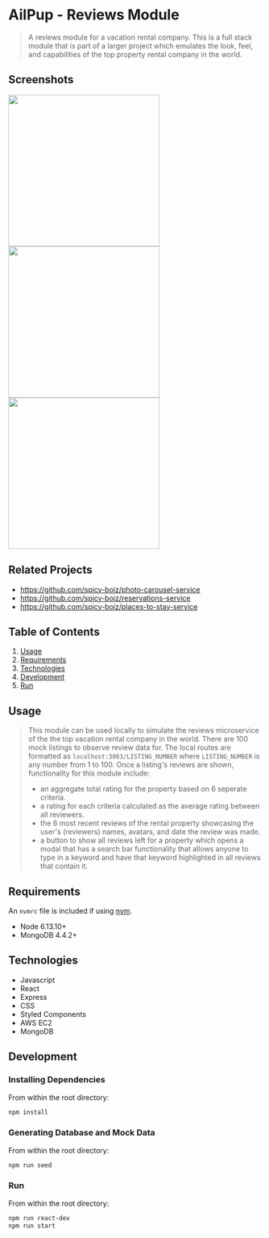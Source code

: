 # AilPup - Reviews Module

> A reviews module for a vacation rental company. This is a full stack module that is part of a larger project which emulates the look, feel, and capabilities of the top property rental company in the world.

## Screenshots
<img src="https://fecscreenshots.s3-us-west-1.amazonaws.com/Screenshot+from+2021-05-07+15-31-19.png" height="300">
<img src="https://fecscreenshots.s3-us-west-1.amazonaws.com/Screenshot+from+2021-05-07+15-34-07.png" height="300">
<img src="https://fecscreenshots.s3-us-west-1.amazonaws.com/Screenshot+from+2021-05-07+15-35-07.png" height="300">

## Related Projects

  - https://github.com/spicy-boiz/photo-carousel-service
  - https://github.com/spicy-boiz/reservations-service
  - https://github.com/spicy-boiz/places-to-stay-service

## Table of Contents

1. [Usage](#Usage)
1. [Requirements](#requirements)
1. [Technologies](#technologies)
1. [Development](#development)
1. [Run](#run)

## Usage

> This module can be used locally to simulate the reviews microservice of the the top vacation rental company in the world. There are 100 mock listings to observe review data for. The local routes are formatted as `localhost:3003/LISTING_NUMBER` where `LISTING_NUMBER` is any number from 1 to 100.
> Once a listing's reviews are shown, functionality for this module include:
> * an aggregate total rating for the property based on 6 seperate criteria.
> * a rating for each criteria calculated as the average rating between all reviewers.
> * the 6 most recent reviews of the rental property showcasing the user's (reviewers) names, avatars, and date the review was made.
> * a button to show all reviews left for a property which opens a modal that has a search bar functionality that allows anyone to type in a keyword and have that keyword highlighted in all reviews that contain it.

## Requirements

An `nvmrc` file is included if using [nvm](https://github.com/creationix/nvm).

- Node 6.13.10+
- MongoDB 4.4.2+

## Technologies
- Javascript
- React
- Express
- CSS
- Styled Components
- AWS EC2
- MongoDB

## Development

### Installing Dependencies

From within the root directory:

```sh
npm install
```
### Generating Database and Mock Data

From within the root directory:

```sh
npm run seed
```
### Run

From within the root directory:

```sh
npm run react-dev
npm run start
```
